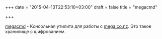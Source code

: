 +++
date = "2015-04-13T22:53:10+03:00"
draft = false
title = "megacmd"

+++

<p><a href="https://github.com/t3rm1n4l/megacmd">megacmd</a>&nbsp;- Консольная утилита для работы с&nbsp;<a href="https://mega.co.nz">mega.co.nz</a>. Это такое хранилище с шифрованием.</p>

